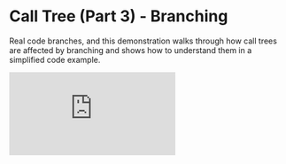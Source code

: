 # Call Tree (Part 3) - Branching

Real code branches, and this demonstration walks through how call trees are affected by branching and shows how to understand them in a simplified code example.

<div class='youtube'><iframe src="https://www.youtube-nocookie.com/embed/3hoceL8d4YM?rel=0" frameborder="0" allow="autoplay; encrypted-media" allowfullscreen></iframe></div>
